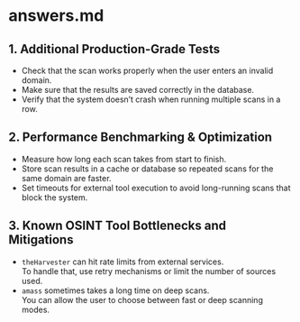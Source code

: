 # answers.md

## 1. Additional Production-Grade Tests

- Check that the scan works properly when the user enters an invalid domain.  
- Make sure that the results are saved correctly in the database.  
- Verify that the system doesn’t crash when running multiple scans in a row.

## 2. Performance Benchmarking & Optimization

- Measure how long each scan takes from start to finish.  
- Store scan results in a cache or database so repeated scans for the same domain are faster.  
- Set timeouts for external tool execution to avoid long-running scans that block the system.

## 3. Known OSINT Tool Bottlenecks and Mitigations

- `theHarvester` can hit rate limits from external services.  
  To handle that, use retry mechanisms or limit the number of sources used.  
- `amass` sometimes takes a long time on deep scans.  
  You can allow the user to choose between fast or deep scanning modes.  
